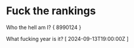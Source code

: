 # Fuck the rankings

Who the hell am I?
{ 8990124 }

What fucking year is it?
[ 2024-09-13T19:00:00Z ]
